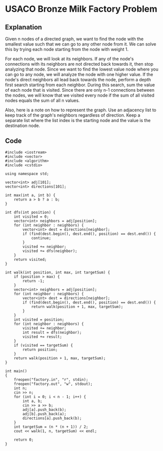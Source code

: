 # USACO Bronze Milk Factory Problem

## Explanation
Given n nodes of a directed graph, we want to find the node with the smallest 
value such that we can go to any other node from it. We can solve this by trying 
each node starting from the node with weight 1.  

For each node, we will look at its neighbors. If any of the node's connections 
with its neighbors are not directed back towards it, then stop analyzing that node. 
Since we want to find the lowest value node where you can go to any node, we will 
analyze the node with one higher value. If the node's direct neighbors all lead back 
towards the node, perform a depth first search starting from each neighbor. During 
this search, sum the value of each node that is visited. Since there are only n-1 
connections between the nodes, we will know that we visited every node if the sum 
of all visited nodes equals the sum of all n values. 

Also, here is a note on how to represent the graph. Use an adjacency list to keep 
track of the graph's neighbors regardless of direction. Keep a separate list where 
the list index is the starting node and the value is the destination node.

## Code
    #include <iostream>
    #include <vector>
    #include <algorithm>
    #include <cstdio>

    using namespace std;

    vector<int> adj[101];
    vector<int> directions[101];

    int max(int a, int b) {
        return a > b ? a : b;
    }

    int dfs(int position) {
        int visited = 0;
        vector<int> neighbors = adj[position];
        for (int neighbor : neighbors) {
            vector<int> dest = directions[neighbor];
            if (find(dest.begin(), dest.end(), position) == dest.end()) {
                continue;
            }
            visited += neighbor;
            visited += dfs(neighbor);
        }
        return visited;
    }

    int walk(int position, int max, int targetSum) {
        if (position > max) {
            return -1;
        }
        vector<int> neighbors = adj[position];
        for (int neighbor : neighbors) {
            vector<int> dest = directions[neighbor];
            if (find(dest.begin(), dest.end(), position) == dest.end()) {
                return walk(position + 1, max, targetSum);
            }
        }
        int visited = position;
        for (int neighbor : neighbors) {
            visited += neighbor;
            int result = dfs(neighbor);
            visited += result;
        }
        if (visited == targetSum) {
            return position;
        }
        return walk(position + 1, max, targetSum);
    }

    int main()
    {
        freopen("factory.in", "r", stdin);
        freopen("factory.out", "w", stdout);
        int n;
        cin >> n;
        for (int i = 0; i < n - 1; i++) {
            int a, b;
            cin >> a >> b;
            adj[a].push_back(b);
            adj[b].push_back(a);
            directions[a].push_back(b);
        }
        int targetSum = (n * (n + 1)) / 2;
        cout << walk(1, n, targetSum) << endl;

        return 0;
    }
